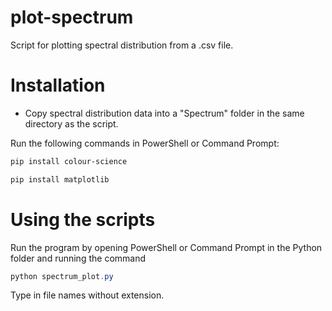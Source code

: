 # plot-spectrum
Script for plotting spectral distribution from a .csv file.

# Installation
- Copy spectral distribution data into a "Spectrum" folder in the same directory as the script.

Run the following commands in PowerShell or Command Prompt:
```powershell
pip install colour-science
```
```powershell
pip install matplotlib
```

# Using the scripts
Run the program by opening PowerShell or Command Prompt in the Python folder and running the command 
```powershell
python spectrum_plot.py
```
Type in file names without extension.
